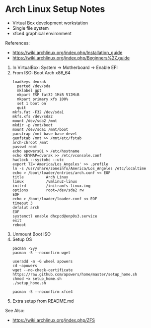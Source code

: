 # Arch Linux Setup Notes

* Virtual Box development workstation
* Single file system
* xfce4 graphical environment

References:
* https://wiki.archlinux.org/index.php/Installation_guide
* https://wiki.archlinux.org/index.php/Beginners%27_guide

1. In VirtualBox: System -> Motherboard -> Enable EFI
1. From ISO: Boot Arch x86_64
    ```
    loadkeys dvorak
      parted /dev/sda
      mklabel gpt
      mkpart ESP fat32 1MiB 512MiB
      mkpart primary xfs 100%
      set 1 boot on
      quit
    mkfs.fat -F32 /dev/sda1
    mkfs.xfs /dev/sda2
    mount /dev/sda2 /mnt
    mkdir -p /mnt/boot
    mount /dev/sda1 /mnt/boot
    pacstrap /mnt base base-devel
    genfstab /mnt >> /mnt/etc/fstab
    arch-chroot /mnt
    passwd root
    echo apowers01 > /etc/hostname
    echo KEYMAP=dvorak >> /etc/vconsole.conf
    hwclock --systohc --utc
    export TZ='America/Los_Angeles' >> .profile
    ln -s /usr/share/zoneinfo/America/Los_Angeles /etc/localtime
    echo > /boot/loader/entries/arch.conf << EOF
    title          Arch Linux
    linux          /vmlinuz-linux
    initrd         /initramfs-linux.img
    options        root=/dev/sda2 rw
    EOF
    echo > /boot/loader/loader.conf << EOF
    timeout 3
    defalut arch
    EOF
    systemctl enable dhcpcd@enp0s3.service
    exit
    reboot
    ```
1. Unmount Boot ISO
1. Setup OS
    ```
    pacman -Syy
    pacman -S --noconfirm wget

    useradd -m -G wheel apowers
    cd ~apowers
    wget --no-check-certificate https://raw.github.com/apowers/home/master/setup_home.sh
    chmod +x setup_home.sh
    ./setup_home.sh

    pacman -S --noconfirm xfce4
    ```
1. Extra setup from README.md

See Also:
* https://wiki.archlinux.org/index.php/ZFS
